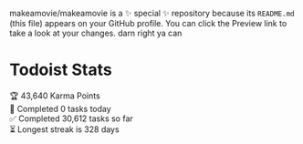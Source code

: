 makeamovie/makeamovie is a ✨ special ✨ repository because its `README.md` (this file) appears on your GitHub profile.
You can click the Preview link to take a look at your changes. darn right ya can

# Todoist Stats

<!-- TODO-IST:START -->
🏆  43,640 Karma Points           
🌸  Completed 0 tasks today           
✅  Completed 30,612 tasks so far           
⏳  Longest streak is 328 days
<!-- TODO-IST:END -->